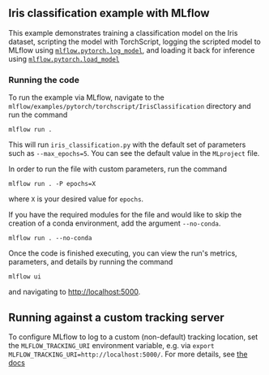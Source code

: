 ## Iris classification example with MLflow
This example demonstrates training a classification model on the Iris dataset, scripting the model with TorchScript, logging the
scripted model to MLflow using
[``mlflow.pytorch.log_model``](https://mlflow.org/docs/latest/python_api/mlflow.pytorch.html#mlflow.pytorch.log_model), and
loading it back for inference using
[``mlflow.pytorch.load_model``](https://mlflow.org/docs/latest/python_api/mlflow.pytorch.html#mlflow.pytorch.load_model)


### Running the code
To run the example via MLflow, navigate to the `mlflow/examples/pytorch/torchscript/IrisClassification` directory and run the command

```
mlflow run .
```

This will run `iris_classification.py` with the default set of parameters such as  `--max_epochs=5`. You can see the default value in the `MLproject` file.

In order to run the file with custom parameters, run the command

```
mlflow run . -P epochs=X
```

where `X` is your desired value for `epochs`.

If you have the required modules for the file and would like to skip the creation of a conda environment, add the argument `--no-conda`.

```
mlflow run . --no-conda
```

Once the code is finished executing, you can view the run's metrics, parameters, and details by running the command

```
mlflow ui
```

and navigating to [http://localhost:5000](http://localhost:5000).

## Running against a custom tracking server
To configure MLflow to log to a custom (non-default) tracking location, set the ``MLFLOW_TRACKING_URI`` environment variable, e.g. via  ``export MLFLOW_TRACKING_URI=http://localhost:5000/``.  For more details, see [the docs](https://mlflow.org/docs/latest/tracking.html#where-runs-are-recorded)
